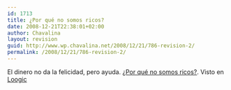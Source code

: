 ```yaml
---
id: 1713
title: ¿Por qué no somos ricos?
date: 2008-12-21T22:38:01+02:00
author: Chavalina
layout: revision
guid: http://www.wp.chavalina.net/2008/12/21/786-revision-2/
permalink: /2008/12/21/786-revision-2/
---
```

El dinero no da la felicidad, pero ayuda. <a href="http://bolsaovejuna.com/2007/03/por-qu-no-somos-ricos.html" target="_blank">&iquest;Por qué no somos ricos?</a>. Visto en <a href="http://www.loogic.com/index.php/2007/04/01/loogic-links-29/" target="_blank">Loogic</a>
